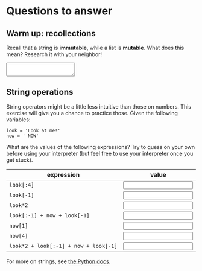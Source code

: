 # Questions to answer

## Warm up: recollections

Recall that a string is **immutable**, while a list is **mutable**. What does
this mean? Research it with your neighbor!

<textarea name="a[2-11]"></textarea>

## String operations

String operators might be a little less intuitive than those on numbers. This
exercise will give you a chance to practice those. Given the following 
variables:

	look = 'Look at me!'
	now = ' NOW'

What are the values of the following expressions? Try to guess on your own
before using your interpreter (but feel free to use your interpreter once you 
get stuck).

|expression                           |value                               |
|-------------------------------------|------------------------------------|
|`look[:4]`                           |<input name="a[2-12-1]" type="text">|
|`look[-1]`                           |<input name="a[2-12-2]" type="text">|
|`look*2`                             |<input name="a[2-12-3]" type="text">|
|`look[:-1] + now + look[-1]`         |<input name="a[2-12-4]" type="text">|
|`now[1]`                             |<input name="a[2-12-5]" type="text">|
|`now[4]`                             |<input name="a[2-12-6]" type="text">|
|`look*2 + look[:-1] + now + look[-1]`|<input name="a[2-12-7]" type="text">|

For more on strings, see [the Python docs](http://docs.python.org/release/2.6.6/library/stdtypes.html#string-methods).

